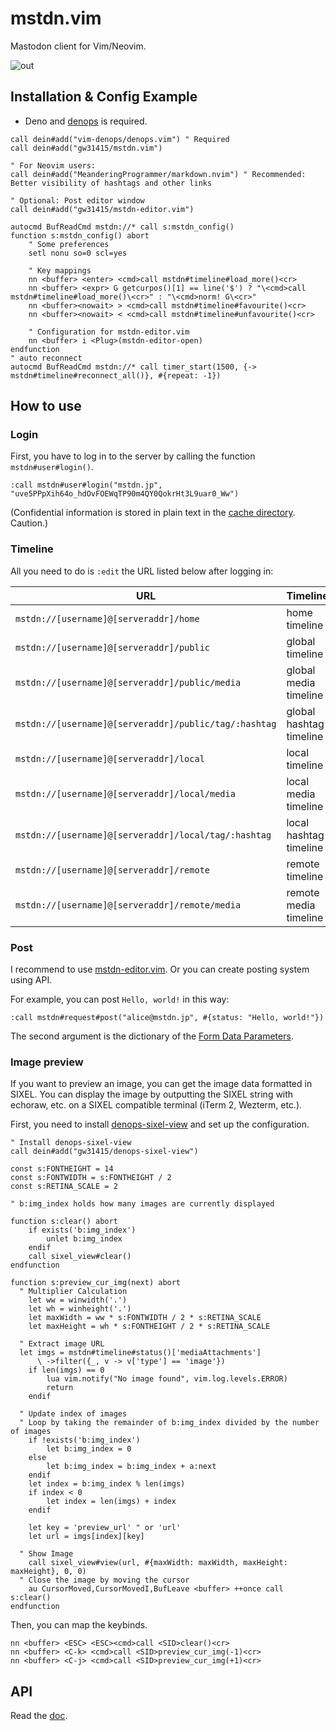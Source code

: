 # mstdn.vim

Mastodon client for Vim/Neovim.

![out](https://github.com/gw31415/mstdn.vim/assets/24710985/fd1b5df0-44cb-4b32-b83a-f756d493d7f7)

## Installation & Config Example

- Deno and [denops](https://github.com/vim-denops/denops.vim) is required.

```vim
call dein#add("vim-denops/denops.vim") " Required
call dein#add("gw31415/mstdn.vim")

" For Neovim users:
call dein#add("MeanderingProgrammer/markdown.nvim") " Recommended: Better visibility of hashtags and other links

" Optional: Post editor window
call dein#add("gw31415/mstdn-editor.vim")

autocmd BufReadCmd mstdn://* call s:mstdn_config()
function s:mstdn_config() abort
    " Some preferences
    setl nonu so=0 scl=yes

    " Key mappings
    nn <buffer> <enter> <cmd>call mstdn#timeline#load_more()<cr>
    nn <buffer> <expr> G getcurpos()[1] == line('$') ? "\<cmd>call mstdn#timeline#load_more()\<cr>" : "\<cmd>norm! G\<cr>"
    nn <buffer><nowait> > <cmd>call mstdn#timeline#favourite()<cr>
    nn <buffer><nowait> < <cmd>call mstdn#timeline#unfavourite()<cr>

    " Configuration for mstdn-editor.vim
    nn <buffer> i <Plug>(mstdn-editor-open)
endfunction
" auto reconnect
autocmd BufReadCmd mstdn://* call timer_start(1500, {-> mstdn#timeline#reconnect_all()}, #{repeat: -1})
```

## How to use

### Login

First, you have to log in to the server by calling the function
`mstdn#user#login()`.

```vim
:call mstdn#user#login("mstdn.jp", "uve5PPpXih64o_hdOvFOEWqTP90m4QY0QokrHt3L9uar0_Ww")
```

(Confidential information is stored in plain text in the
[cache directory](https://deno.land/x/dir@1.5.2/cache_dir/mod.ts). Caution.)

### Timeline

All you need to do is `:edit` the URL listed below after logging in:

| URL                                                   | Timeline                |
| ----------------------------------------------------- | ----------------------- |
| `mstdn://[username]@[serveraddr]/home`                | home timeline           |
| `mstdn://[username]@[serveraddr]/public`              | global timeline         |
| `mstdn://[username]@[serveraddr]/public/media`        | global media timeline   |
| `mstdn://[username]@[serveraddr]/public/tag/:hashtag` | global hashtag timeline |
| `mstdn://[username]@[serveraddr]/local`               | local timeline          |
| `mstdn://[username]@[serveraddr]/local/media`         | local media timeline    |
| `mstdn://[username]@[serveraddr]/local/tag/:hashtag`  | local hashtag timeline  |
| `mstdn://[username]@[serveraddr]/remote`              | remote timeline         |
| `mstdn://[username]@[serveraddr]/remote/media`        | remote media timeline   |

### Post

I recommend to use
[mstdn-editor.vim](https://github.com/gw31415/mstdn-editor.vim). Or you can
create posting system using API.

For example, you can post `Hello, world!` in this way:

```vim
:call mstdn#request#post("alice@mstdn.jp", #{status: "Hello, world!"})
```

The second argument is the dictionary of the
[Form Data Parameters](https://docs.joinmastodon.org/methods/statuses/#form-data-parameters).

### Image preview

If you want to preview an image, you can get the image data formatted in SIXEL.
You can display the image by outputting the SIXEL string with echoraw, etc. on a SIXEL compatible terminal (iTerm 2, Wezterm, etc.).

First, you need to install [denops-sixel-view](https://github.com/gw31415/denops-sixel-view) and set up the configuration.

```vim
" Install denops-sixel-view
call dein#add("gw31415/denops-sixel-view")

const s:FONTHEIGHT = 14
const s:FONTWIDTH = s:FONTHEIGHT / 2
const s:RETINA_SCALE = 2

" b:img_index holds how many images are currently displayed

function s:clear() abort
	if exists('b:img_index')
		unlet b:img_index
	endif
	call sixel_view#clear()
endfunction

function s:preview_cur_img(next) abort
  " Multiplier Calculation
	let ww = winwidth('.')
	let wh = winheight('.')
	let maxWidth = ww * s:FONTWIDTH / 2 * s:RETINA_SCALE
	let maxHeight = wh * s:FONTHEIGHT / 2 * s:RETINA_SCALE

  " Extract image URL
  let imgs = mstdn#timeline#status()['mediaAttachments']
      \ ->filter({_, v -> v['type'] == 'image'})
	if len(imgs) == 0
		lua vim.notify("No image found", vim.log.levels.ERROR)
		return
	endif

  " Update index of images
  " Loop by taking the remainder of b:img_index divided by the number of images
	if !exists('b:img_index')
		let b:img_index = 0
	else
		let b:img_index = b:img_index + a:next
	endif
	let index = b:img_index % len(imgs)
	if index < 0
		let index = len(imgs) + index
	endif

	let key = 'preview_url' " or 'url'
	let url = imgs[index][key]
	
  " Show Image
	call sixel_view#view(url, #{maxWidth: maxWidth, maxHeight: maxHeight}, 0, 0)
  " Close the image by moving the cursor
	au CursorMoved,CursorMovedI,BufLeave <buffer> ++once call s:clear()
endfunction
```

Then, you can map the keybinds.

```vim
nn <buffer> <ESC> <ESC><cmd>call <SID>clear()<cr>
nn <buffer> <C-k> <cmd>call <SID>preview_cur_img(-1)<cr>
nn <buffer> <C-j> <cmd>call <SID>preview_cur_img(+1)<cr>
```

## API

Read the [doc](./doc/mstdn.txt).
